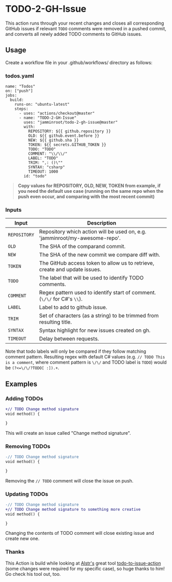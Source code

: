 # TODO-2-GH-Issue

This action runs through your recent changes and closes all corresponding GitHub issues if relevant `TODO` comments were removed in a pushed commit, and converts all newly added TODO comments to GitHub issues.

## Usage

Create a workflow file in your .github/workflows/ directory as follows:
 
### todos.yaml

    name: "Todos"
    on: ["push"]
    jobs:
      build:
        runs-on: "ubuntu-latest"
        steps:
          - uses: "actions/checkout@master"
          - name: "TODO-2-GH-Issue"
            uses: "jamminroot/todo-2-gh-issue@master"
            with:
              REPOSITORY: ${{ github.repository }}
              OLD: ${{ github.event.before }}
              NEW: ${{ github.sha }}
              TOKEN: ${{ secrets.GITHUB_TOKEN }}
              TODO: "TODO"
              COMMENT: "\\/\\/"
              LABEL: "TODO"
              TRIM: ",: ()\""
              SYNTAX: "csharp"
              TIMEOUT: 1000
            id: "todo"

> **Copy values for REPOSITORY, OLD, NEW, TOKEN from example, if you need the default use case (running on the same repo when the push even occur, and comparing with the most recent commit)**

### Inputs

| Input    | Description |
|----------|-------------|
| `REPOSITORY` | Repository which action will be used on, e.g. 'jamminroot/my-awesome-repo'. |
| `OLD` | The SHA of the comparand commit. |
| `NEW` | The SHA of the new commit we compare diff with. |
| `TOKEN` | The GitHub access token to allow us to retrieve, create and update issues. |
| `TODO` | The label that will be used to identify TODO comments.|
| `COMMENT` | Regex pattern used to identify start of comment. (`\/\/` for C#'s `\\`). |
| `LABEL` | Label to add to github issue. |
| `TRIM` | Set of characters (as a string) to be trimmed from resulting title. |
| `SYNTAX` | Syntax highlight for new issues created on gh. |
| `TIMEOUT` | Delay between requests. |

Note that todo labels will only be compared if they follow matching comment pattern. 
Resulting regex with default C# values (e.g. `// TODO This is a comment`, where comment pattern is `\/\/` and TODO label is `TODO`) would be `(?<=\/\/?TODO[ :]).+`.

## Examples

### Adding TODOs

```diff
+// TODO Change method signature
void method() {

}
```

This will create an issue called "Change method signature".

### Removing TODOs

```diff
-// TODO Change method signature
void method() {

}
```

Removing the `// TODO` comment will close the issue on push.

### Updating TODOs

```diff
-// TODO Change method signature
+// TODO Change method signature to something more creative
void method() {

}
```

Changing the contents of TODO comment will close existing issue and create new one.


### Thanks

This Action is build while looking at [Alstr's](https://github.com/alstr) great tool [todo-to-issue-action](https://github.com/alstr/todo-to-issue-action) (some changes were required for my specific case), so huge thanks to him!
Go check his tool out, too.
